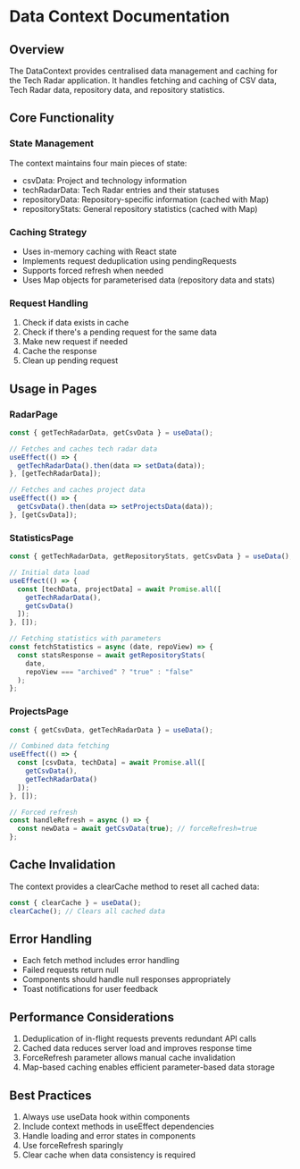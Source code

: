 # Data Context Documentation

## Overview
The DataContext provides centralised data management and caching for the Tech Radar application. It handles fetching and caching of CSV data, Tech Radar data, repository data, and repository statistics.

## Core Functionality

### State Management
The context maintains four main pieces of state:
- csvData: Project and technology information
- techRadarData: Tech Radar entries and their statuses
- repositoryData: Repository-specific information (cached with Map)
- repositoryStats: General repository statistics (cached with Map)

### Caching Strategy
- Uses in-memory caching with React state
- Implements request deduplication using pendingRequests
- Supports forced refresh when needed
- Uses Map objects for parameterised data (repository data and stats)

### Request Handling
1. Check if data exists in cache
2. Check if there's a pending request for the same data
3. Make new request if needed
4. Cache the response
5. Clean up pending request

## Usage in Pages

### RadarPage
```javascript
const { getTechRadarData, getCsvData } = useData();

// Fetches and caches tech radar data
useEffect(() => {
  getTechRadarData().then(data => setData(data));
}, [getTechRadarData]);

// Fetches and caches project data
useEffect(() => {
  getCsvData().then(data => setProjectsData(data));
}, [getCsvData]);
```

### StatisticsPage
```javascript
const { getTechRadarData, getRepositoryStats, getCsvData } = useData();

// Initial data load
useEffect(() => {
  const [techData, projectData] = await Promise.all([
    getTechRadarData(),
    getCsvData()
  ]);
}, []);

// Fetching statistics with parameters
const fetchStatistics = async (date, repoView) => {
  const statsResponse = await getRepositoryStats(
    date,
    repoView === "archived" ? "true" : "false"
  );
};
```

### ProjectsPage
```javascript
const { getCsvData, getTechRadarData } = useData();

// Combined data fetching
useEffect(() => {
  const [csvData, techData] = await Promise.all([
    getCsvData(),
    getTechRadarData()
  ]);
}, []);

// Forced refresh
const handleRefresh = async () => {
  const newData = await getCsvData(true); // forceRefresh=true
};
```

## Cache Invalidation
The context provides a clearCache method to reset all cached data:
```javascript
const { clearCache } = useData();
clearCache(); // Clears all cached data
```

## Error Handling
- Each fetch method includes error handling
- Failed requests return null
- Components should handle null responses appropriately
- Toast notifications for user feedback

## Performance Considerations
1. Deduplication of in-flight requests prevents redundant API calls
2. Cached data reduces server load and improves response time
3. ForceRefresh parameter allows manual cache invalidation
4. Map-based caching enables efficient parameter-based data storage

## Best Practices
1. Always use useData hook within components
2. Include context methods in useEffect dependencies
3. Handle loading and error states in components
4. Use forceRefresh sparingly
5. Clear cache when data consistency is required
